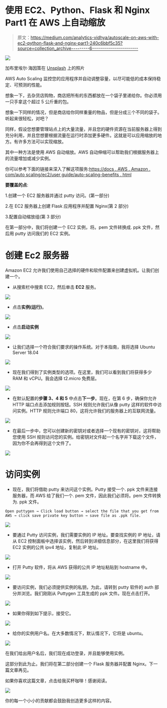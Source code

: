# 使用 EC2、Python、Flask 和 Nginx Part1 在 AWS 上自动缩放

> 原文：<https://medium.com/analytics-vidhya/autoscale-on-aws-with-ec2-python-flask-and-nginx-part1-240c6bbf5c35?source=collection_archive---------6----------------------->

![](img/5c9c3a4155686dccd17f4016a105bc46.png)

加布里埃尔·海因策在 [Unsplash](https://unsplash.com/photos/xbEVM6oJ1Fs) 上的照片

AWS Auto Scaling 监控您的应用程序并自动调整容量，以尽可能低的成本保持稳定、可预测的性能。

想象一下，去杂货店购物，商店把所有的东西都放在一个袋子里递给你。你必须用一只手拿这个超过 5 公斤重的包。

想象一下同样的情况，但是商店给你同样重量的物品，但是分成三个不同的袋子。听起来很轻松，对吧？

同样，假设您想要管理站点上的大量流量，并且您的硬件资源在当前服务器上得到充分利用，并且您想要根据流量在运行时添加更多硬件。这就是可以应用缩放的地方。有许多方法可以实现缩放。

其中一种方法是使用 AWS 自动缩放。AWS 自动伸缩可以帮助我们根据服务器上的流量增加或减少实例。

你可以参考下面的链接来深入了解这项服务:[https://docs . AWS . Amazon . com/auto scaling/ec2/user guide/auto-scaling-benefits . html](https://docs.aws.amazon.com/autoscaling/ec2/userguide/auto-scaling-benefits.html)

**要覆盖的点**:

1.创建一个 EC2 服务器并通过 putty 访问。(第一部分)

2.在 EC2 服务器上创建 Flask 应用程序并配置 Nginx(第 2 部分)

3.配置自动缩放组(第 3 部分)

在第一部分中，我们将创建一个 EC2 实例，将。pem 文件转换成. ppk 文件，然后用 putty 访问我们的 EC2 实例。

# 创建 Ec2 服务器

Amazon EC2 允许我们使用自己选择的硬件和软件配置来创建虚拟机。让我们创建一个。

*   从搜索栏中搜索 EC2，然后单击 **EC2** 服务。

![](img/3a8a1b71b7e4f1ee5f2bc21fcc443098.png)

*   点击**实例(运行)**。

![](img/ac322bb3fe00eded6f5734f80b26aa47.png)

*   点击**启动实例**

![](img/86db0ba3c16533bd5e4264f7296f1aad.png)

*   让我们选择一个符合我们要求的操作系统。对于本指南，我将选择 Ubuntu Server 18.04

![](img/02bb58138e7a2a1e67e8f7a3a02a2e79.png)

*   现在我们得到了实例类型的选项。在这里，我们可以看到我们将获得多少 RAM 和 vCPU。我会选择 t2.micro 免费层。

![](img/0898888be855b6071a23bd202dc51ccc.png)

*   在默认配置的**步骤 3、4 和 5** 中点击**下一步**。现在，在第 6 步，确保你允许 HTTP 端口点击添加规则按钮。SSH 规则允许我们从像 putty 这样的软件中访问实例。HTTP 规则允许端口 80，这将允许我们的服务器上的互联网流量。

![](img/930821f1e30f185ae366fe0bb0e49b67.png)

*   在最后一步中，您可以创建新的密钥对或者选择一个现有的密钥对，这将帮助您使用 SSH 规则访问您的实例。给密钥对文件起一个名字并下载这个文件，因为你不会再得到这个文件了。

![](img/cd6ddb496143878724921ce736115956.png)

# **访问实例**

*   现在，我们将借助 putty 来访问这个实例。Putty 接受一个. ppk 文件来连接服务器，而 AWS 给了我们一个. pem 文件，因此我们必须将。pem 文件转换为. ppk 文件。

```
Open puttygen → Click load button → select the file that you get from AWS → click save private key button → save file as .ppk file.
```

![](img/e3d49710818352d52cd3692a3121985f.png)

*   要通过 Putty 访问实例，我们需要实例的 IP 地址。要查找实例的 IP 地址，请从 EC2 控制面板中选择该实例，然后转到详细信息部分，在这里我们将获得 EC2 实例的公共 ipv4 地址，复制此 IP 地址。

![](img/f14f8eee6cee64a8f211230bef883a40.png)

*   打开 Putty 软件，将从 AWS 获得的公共 IP 地址粘贴到 hostname 中。

![](img/5d920228662e9577b368d832438dcdcc.png)

*   要访问实例，我们必须提供实例的私钥，为此，请转到 putty 软件的 auth 部分并浏览。我们刚刚从 Puttygen 工具生成的 ppk 文件。现在点击打开。

![](img/47e968970cadd0748991abe9490af8e7.png)

*   如果你得到如下提示，接受它。

![](img/343f25dc2837fff3ada139ccd9f9f81c.png)

*   给你的实例用户名。在大多数情况下，默认情况下，它将是 ubuntu。

![](img/1f776c5a809a5cdce1de2b0af44613c9.png)

在我们给出用户名后，我们现在成功登录，并且能够使用实例。

这部分到此为止。我们将在第二部分创建一个 Flask 服务器并配置 Nginx。下一篇文章再见。

如果你喜欢这篇文章，点击给我买杯咖啡！感谢阅读。

[![](img/d1500c2f9e74d7f54553250f9445e8fd.png)](https://www.payumoney.com/paybypayumoney/#/147695053B73CAB82672E715A52F9AA5)

你的每一个小小的贡献都会鼓励我创造更多这样的内容。